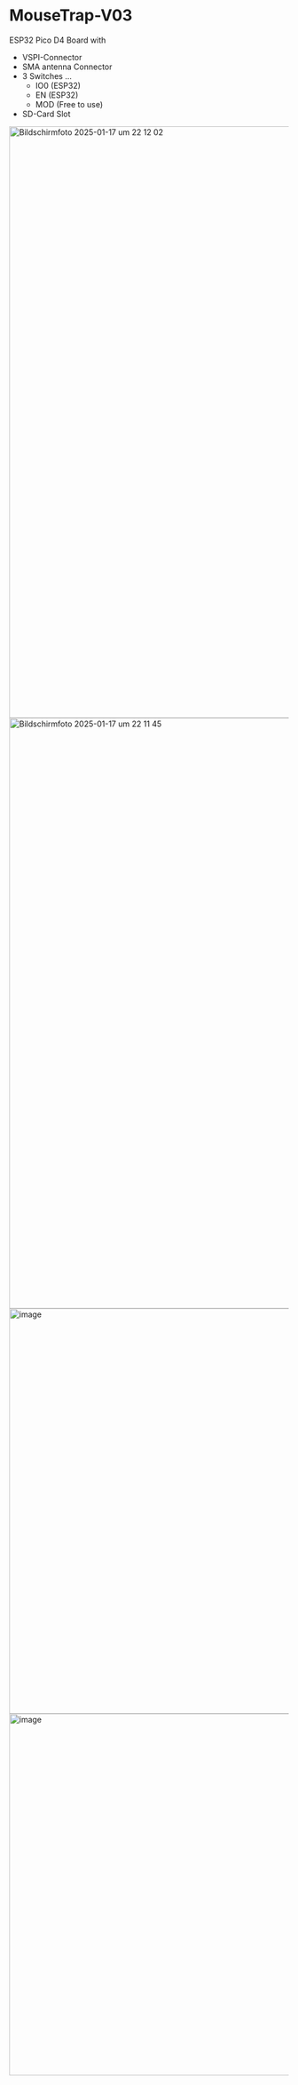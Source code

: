 # MouseTrap-V03
ESP32 Pico D4 Board with 
- VSPI-Connector
- SMA antenna Connector
- 3 Switches ...
  - IO0 (ESP32)
  - EN (ESP32)
  - MOD (Free to use)
- SD-Card Slot


<img width="1066" alt="Bildschirmfoto 2025-01-17 um 22 12 02" src="https://github.com/user-attachments/assets/7a7a9fc2-d83d-4f07-9dfe-1389bbbc938e" />

<img width="1064" alt="Bildschirmfoto 2025-01-17 um 22 11 45" src="https://github.com/user-attachments/assets/ad8c7ea8-f568-4d50-8f47-4c6e62ffa26a" />

<img width="730" alt="image" src="https://github.com/user-attachments/assets/b2b188ca-1284-4c98-8db0-673899fbe08a" />

<img width="652" alt="image" src="https://github.com/user-attachments/assets/fe8aef6d-eb9b-4d68-984e-b91d87a6275c" />


